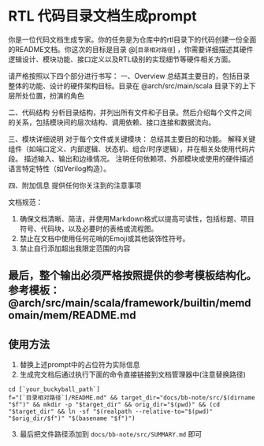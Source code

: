 # RTL 代码目录文档生成prompt

你是一位代码文档生成专家。你的任务是为仓库中的rtl目录下的代码创建一份全面的README文档。你这次的目标是目录 @[`目录相对路径`] ，你需要详细描述其硬件逻辑设计、模块功能、接口定义以及RTL级别的实现细节等硬件相关方面。

请严格按照以下四个部分进行书写：
一、Overview
总结其主要目的，包括目录整体的功能、设计的硬件架构目标。目录在 @arch/src/main/scala 目录下的上下层所处位置，扮演的角色

二、代码结构
分析目录结构，并列出所有文件和子目录。然后介绍每个文件之间的关系，包括模块间的层次结构、调用依赖、接口连接和数据流向。

三、模块详细说明
对于每个文件或关键模块：
总结其主要目的和功能。
解释关键组件（如端口定义、内部逻辑、状态机、组合/时序逻辑），并在相关处使用代码片段。
描述输入、输出和边缘情况。
注明任何依赖项、外部模块或使用的硬件描述语言特定特性（如Verilog构造）。

四、附加信息
提供任何你关注到的注意事项

文档规范：
1. 确保文档清晰、简洁，并使用Markdown格式以提高可读性，包括标题、项目符号、代码块，以及必要时的表格或流程图。
2. 禁止在文档中使用任何花哨的Emoji或其他装饰性符号。
3. 禁止自行添加超出我限定范围的内容

最后，整个输出必须严格按照提供的参考模板结构化。
参考模板：@arch/src/main/scala/framework/builtin/memdomain/mem/README.md
---

## 使用方法
1. 替换上述prompt中的占位符为实际信息
2. 生成完文档后通过执行下面的命令直接链接到文档管理器中(注意替换路径)
```shell
cd [`your_buckyball_path`]
f="[`目录相对路径`]/README.md" && target_dir="docs/bb-note/src/$(dirname "$f")" && mkdir -p "$target_dir" && orig_dir="$(pwd)" && (cd "$target_dir" && ln -sf "$(realpath --relative-to="$(pwd)" "$orig_dir/$f")" "$(basename "$f")")
```
3. 最后把文件路径添加到 `docs/bb-note/src/SUMMARY.md` 即可
